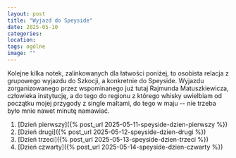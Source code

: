 ```yaml
---
layout: post
title: "Wyjazd do Speyside"
date: 2025-05-10
categories: 
location: 
tags: ogólne
image: ""
---
```


Kolejne kilka notek, zalinkowanych dla łatwości poniżej, to osobista relacja z grupowego wyjazdu do Szkocji, a konkretnie do Speyside. Wyjazdu zorganizowanego przez wspominanego już tutaj Rajmunda Matuszkiewicza, człowieka instytucję, a do tego do regionu z którego whisky uwielbiam od początku mojej przygody z single maltami, do tego w maju -- nie trzeba było mnie nawet minutę namawiać.

1. [Dzień pierwszy]({% post_url 2025-05-11-speyside-dzien-pierwszy %})
2. [Dzień drugi]({% post_url 2025-05-12-speyside-dzien-drugi %})
3. [Dzień trzeci]({% post_url 2025-05-13-speyside-dzien-trzeci %})
4. [Dzień czwarty]({% post_url 2025-05-14-speyside-dzien-czwarty %})

